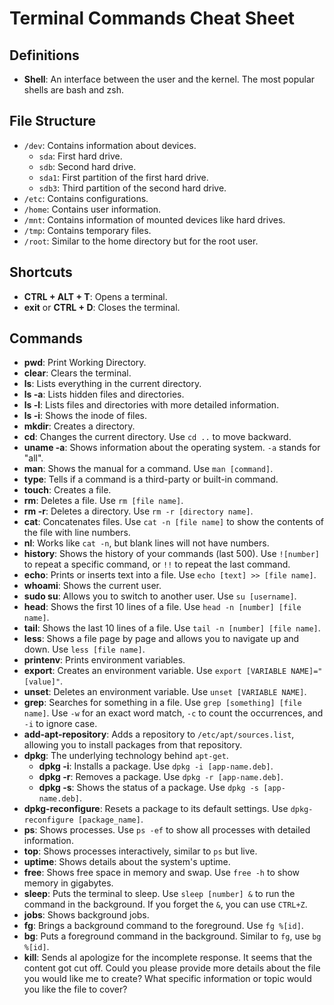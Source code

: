 # Terminal Commands Cheat Sheet

## Definitions

- **Shell**: An interface between the user and the kernel. The most popular shells are bash and zsh.

## File Structure

- `/dev`: Contains information about devices.
  - `sda`: First hard drive.
  - `sdb`: Second hard drive.
  - `sda1`: First partition of the first hard drive.
  - `sdb3`: Third partition of the second hard drive.
- `/etc`: Contains configurations.
- `/home`: Contains user information.
- `/mnt`: Contains information of mounted devices like hard drives.
- `/tmp`: Contains temporary files.
- `/root`: Similar to the home directory but for the root user.

## Shortcuts

- **CTRL + ALT + T**: Opens a terminal.
- **exit** or **CTRL + D**: Closes the terminal.

## Commands

- **pwd**: Print Working Directory.
- **clear**: Clears the terminal.
- **ls**: Lists everything in the current directory.
- **ls -a**: Lists hidden files and directories.
- **ls -l**: Lists files and directories with more detailed information.
- **ls -i**: Shows the inode of files.
- **mkdir**: Creates a directory.
- **cd**: Changes the current directory. Use `cd ..` to move backward.
- **uname -a**: Shows information about the operating system. `-a` stands for "all".
- **man**: Shows the manual for a command. Use `man [command]`.
- **type**: Tells if a command is a third-party or built-in command.
- **touch**: Creates a file.
- **rm**: Deletes a file. Use `rm [file name]`.
- **rm -r**: Deletes a directory. Use `rm -r [directory name]`.
- **cat**: Concatenates files. Use `cat -n [file name]` to show the contents of the file with line numbers.
- **nl**: Works like `cat -n`, but blank lines will not have numbers.
- **history**: Shows the history of your commands (last 500). Use `![number]` to repeat a specific command, or `!!` to repeat the last command.
- **echo**: Prints or inserts text into a file. Use `echo [text] >> [file name]`.
- **whoami**: Shows the current user.
- **sudo su**: Allows you to switch to another user. Use `su [username]`.
- **head**: Shows the first 10 lines of a file. Use `head -n [number] [file name]`.
- **tail**: Shows the last 10 lines of a file. Use `tail -n [number] [file name]`.
- **less**: Shows a file page by page and allows you to navigate up and down. Use `less [file name]`.
- **printenv**: Prints environment variables.
- **export**: Creates an environment variable. Use `export [VARIABLE NAME]="[value]"`.
- **unset**: Deletes an environment variable. Use `unset [VARIABLE NAME]`.
- **grep**: Searches for something in a file. Use `grep [something] [file name]`. Use `-w` for an exact word match, `-c` to count the occurrences, and `-i` to ignore case.
- **add-apt-repository**: Adds a repository to `/etc/apt/sources.list`, allowing you to install packages from that repository.
- **dpkg**: The underlying technology behind `apt-get`.
  - **dpkg -i**: Installs a package. Use `dpkg -i [app-name.deb]`.
  - **dpkg -r**: Removes a package. Use `dpkg -r [app-name.deb]`.
  - **dpkg -s**: Shows the status of a package. Use `dpkg -s [app-name.deb]`.
- **dpkg-reconfigure**: Resets a package to its default settings. Use `dpkg-reconfigure [package_name]`.
- **ps**: Shows processes. Use `ps -ef` to show all processes with detailed information.
- **top**: Shows processes interactively, similar to `ps` but live.
- **uptime**: Shows details about the system's uptime.
- **free**: Shows free space in memory and swap. Use `free -h` to show memory in gigabytes.
- **sleep**: Puts the terminal to sleep. Use `sleep [number] &` to run the command in the background. If you forget the `&`, you can use `CTRL+Z`.
- **jobs**: Shows background jobs.
- **fg**: Brings a background command to the foreground. Use `fg %[id]`.
- **bg**: Puts a foreground command in the background. Similar to `fg`, use `bg %[id]`.
- **kill**: Sends aI apologize for the incomplete response. It seems that the content got cut off. Could you please provide more details about the file you would like me to create? What specific information or topic would you like the file to cover?
